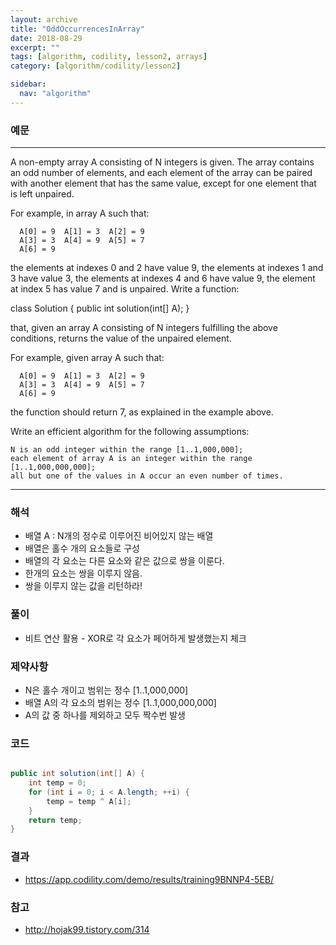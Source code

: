 ```yaml
---
layout: archive
title: "OddOccurrencesInArray"
date: 2018-08-29
excerpt: ""
tags: [algorithm, codility, lesson2, arrays]
category: [algorithm/codility/lesson2]

sidebar:
  nav: "algorithm"
---
```


### 예문 
* * *
A non-empty array A consisting of N integers is given. The array contains an odd number of elements, and each element of the array can be paired with another element that has the same value, except for one element that is left unpaired.

For example, in array A such that:
```
  A[0] = 9  A[1] = 3  A[2] = 9
  A[3] = 3  A[4] = 9  A[5] = 7
  A[6] = 9
```
the elements at indexes 0 and 2 have value 9,
the elements at indexes 1 and 3 have value 3,
the elements at indexes 4 and 6 have value 9,
the element at index 5 has value 7 and is unpaired.
Write a function:

class Solution { public int solution(int[] A); }

that, given an array A consisting of N integers fulfilling the above conditions, returns the value of the unpaired element.

For example, given array A such that:
```
  A[0] = 9  A[1] = 3  A[2] = 9
  A[3] = 3  A[4] = 9  A[5] = 7
  A[6] = 9
```
the function should return 7, as explained in the example above.

Write an efficient algorithm for the following assumptions:
```
N is an odd integer within the range [1..1,000,000];
each element of array A is an integer within the range [1..1,000,000,000];
all but one of the values in A occur an even number of times.
```
* * *

### 해석
* 배열 A : N개의 정수로 이루어진 비어있지 않는 배열
* 배열은 홀수 개의 요소들로 구성
* 배열의 각 요소는 다른 요소와 같은 값으로 쌍을 이룬다.
* 한개의 요소는 쌍을 이루지 않음.
* 쌍을 이루지 않는 값을 리턴하라!

### 풀이
* 비트 연산 활용 - XOR로 각 요소가 페어하게 발생했는지 체크

### 제약사항
* N은 홀수 개이고 범위는 정수 [1..1,000,000]
* 배열 A의 각 요소의 범위는 정수 [1..1,000,000,000]
* A의 값 중 하나를 제외하고 모두 짝수번 발생

### 코드
``` java

public int solution(int[] A) {
    int temp = 0;
    for (int i = 0; i < A.length; ++i) {
        temp = temp ^ A[i];
    }
    return temp;
}
```

### 결과
* https://app.codility.com/demo/results/training9BNNP4-5EB/

### 참고
* http://hojak99.tistory.com/314
